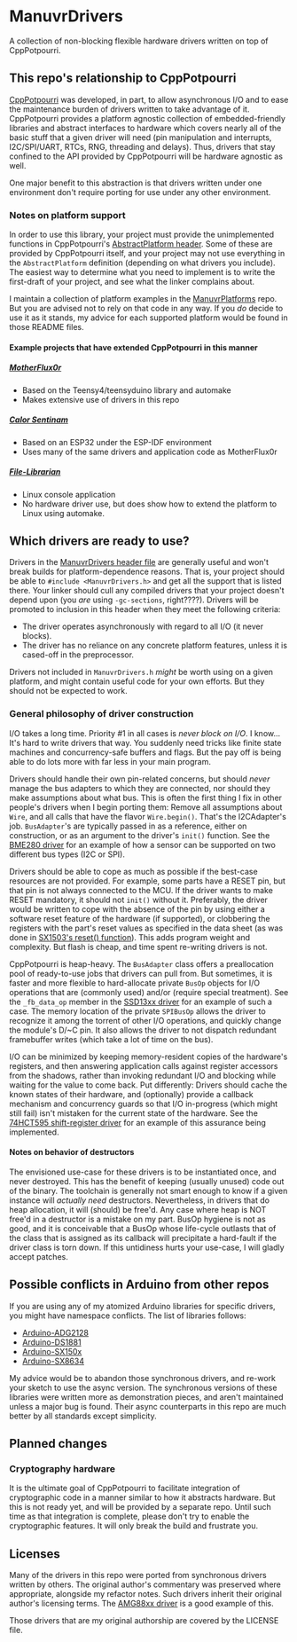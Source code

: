 # ManuvrDrivers

A collection of non-blocking flexible hardware drivers written on top of CppPotpourri.


## This repo's relationship to CppPotpourri

[CppPotpourri](https://github.com/jspark311/CppPotpourri) was developed, in part, to allow asynchronous I/O and to ease the maintenance burden of drivers written to take advantage of it. CppPotpourri provides a platform agnostic collection of embedded-friendly libraries and abstract interfaces to hardware which covers nearly all of the basic stuff that a given driver will need (pin manipulation and interrupts, I2C/SPI/UART, RTCs, RNG, threading and delays). Thus, drivers that stay confined to the API provided by CppPotpourri will be hardware agnostic as well.

One major benefit to this abstraction is that drivers written under one environment don't require porting for use under any other environment.

### Notes on platform support

In order to use this library, your project must provide the unimplemented functions in CppPotpourri's [AbstractPlatform header](https://github.com/jspark311/CppPotpourri/blob/master/src/AbstractPlatform.h). Some of these are provided by CppPotpourri itself, and your project may not use everything in the `AbstractPlatform` definition (depending on what drivers you include). The easiest way to determine what you need to implement is to write the first-draft of your project, and see what the linker complains about.

I maintain a collection of platform examples in the [ManuvrPlatforms](https://github.com/jspark311/ManuvrPlatforms) repo. But you are advised not to rely on that code in any way. If you _do_ decide to use it as it stands, my advice for each supported platform would be found in those README files.

#### Example projects that have extended CppPotpourri in this manner

##### [MotherFlux0r](https://github.com/jspark311/Motherflux0r)

  * Based on the Teensy4/teensyduino library and automake
  * Makes extensive use of drivers in this repo

##### [Calor Sentinam](https://github.com/jspark311/CalorSentinam)

  * Based on an ESP32 under the ESP-IDF environment
  * Uses many of the same drivers and application code as MotherFlux0r

##### [File-Librarian](https://github.com/jspark311/File-Librarian)

  * Linux console application
  * No hardware driver use, but does show how to extend the platform to Linux using automake.


## Which drivers are ready to use?

Drivers in the [ManuvrDrivers header file](https://github.com/jspark311/ManuvrDrivers/blob/master/src/ManuvrDrivers.h) are generally useful and won't break builds for platform-dependence reasons. That is, your project should be able to `#include <ManuvrDrivers.h>` and get all the support that is listed there. Your linker should cull any compiled drivers that your project doesn't depend upon (you _are_ using `-gc-sections`, right????). Drivers will be promoted to inclusion in this header when they meet the following criteria:

  * The driver operates asynchronously with regard to all I/O (it never blocks).
  * The driver has no reliance on any concrete platform features, unless it is cased-off in the preprocessor.

Drivers not included in `ManuvrDrivers.h` _might_ be worth using on a given platform, and might contain useful code for your own efforts. But they should not be expected to work.

### General philosophy of driver construction

I/O takes a long time. Priority #1 in all cases is _never block on I/O_. I know... It's hard to write drivers that way. You suddenly need tricks like finite state machines and concurrency-safe buffers and flags. But the pay off is being able to do lots more with far less in your main program.

Drivers should handle their own pin-related concerns, but should _never_ manage the bus adapters to which they are connected, nor should they make assumptions about what bus. This is often the first thing I fix in other people's drivers when I begin porting them: Remove all assumptions about `Wire`, and all calls that have the flavor `Wire.begin()`. That's the I2CAdapter's job. `BusAdapter`'s are typically passed in as a reference, either on construction, or as an argument to the driver's `init()` function. See the [BME280 driver](https://github.com/jspark311/ManuvrDrivers/blob/master/src/BME280/BME280.h) for an example of how a sensor can be supported on two different bus types (I2C or SPI).

Drivers should be able to cope as much as possible if the best-case resources are not provided. For example, some parts have a RESET pin, but that pin is not always connected to the MCU. If the driver wants to make RESET mandatory, it should not `init()` without it. Preferably, the driver would be written to cope with the absence of the pin by using either a software reset feature of the hardware (if supported), or clobbering the registers with the part's reset values as specified in the data sheet (as was done in [SX1503's reset() function](https://github.com/jspark311/ManuvrDrivers/blob/master/src/SX1503/SX1503.cpp#L193)). This adds program weight and complexity. But flash is cheap, and time spent re-writing drivers is not.

CppPotpourri is heap-heavy. The `BusAdapter` class offers a preallocation pool of ready-to-use jobs that drivers can pull from. But sometimes, it is faster and more flexible to hard-allocate private `BusOp` objects for I/O operations that are (commonly used) and/or (require special treatment). See the `_fb_data_op` member in the [SSD13xx driver](https://github.com/jspark311/ManuvrDrivers/blob/master/src/SSD13xx/SSD13xx.h#L199) for an example of such a case. The memory location of the private `SPIBusOp` allows the driver to recognize it among the torrent of other I/O operations, and quickly change the module's D/~C pin. It also allows the driver to not dispatch redundant framebuffer writes (which take a lot of time on the bus).

I/O can be minimized by keeping memory-resident copies of the hardware's registers, and then answering application calls against register accessors from the shadows, rather than invoking redundant I/O and blocking while waiting for the value to come back. Put differently: Drivers should cache the known states of their hardware, and (optionally) provide a callback mechanism and concurrency guards so that I/O in-progress (which might still fail) isn't mistaken for the current state of the hardware. See the [74HCT595 shift-register driver](https://github.com/jspark311/ManuvrDrivers/blob/master/src/ShiftRegister/ShiftRegister.h) for an example of this assurance being implemented.

#### Notes on behavior of destructors

The envisioned use-case for these drivers is to be instantiated once, and never destroyed. This has the benefit of keeping (usually unused) code out of the binary. The toolchain is generally not smart enough to know if a given instance will _actually need_ destructors. Nevertheless, in drivers that do heap allocation, it will (should) be free'd. Any case where heap is NOT free'd in a destructor is a mistake on my part. BusOp hygiene is not as good, and it is conceivable that a BusOp whose life-cycle outlasts that of the class that is assigned as its callback will precipitate a hard-fault if the driver class is torn down. If this untidiness hurts your use-case, I will gladly accept patches.


## Possible conflicts in Arduino from other repos

If you are using any of my atomized Arduino libraries for specific drivers, you might have namespace conflicts. The list of libraries follows:

  * [Arduino-ADG2128](https://github.com/jspark311/Arduino-ADG2128)
  * [Arduino-DS1881](https://github.com/jspark311/Arduino-DS1881)
  * [Arduino-SX150x](https://github.com/jspark311/Arduino-SX150x)
  * [Arduino-SX8634](https://github.com/jspark311/Arduino-SX8634)

My advice would be to abandon those synchronous drivers, and re-work your sketch to use the async version. The synchronous versions of these libraries were written more as demonstration pieces, and aren't maintained unless a major bug is found. Their async counterparts in this repo are much better by all standards except simplicity.


## Planned changes

### Cryptography hardware

It is the ultimate goal of CppPotpourri to facilitate integration of cryptographic code in a manner similar to how it abstracts hardware. But this is not ready yet, and will be provided by a separate repo. Until such time as that integration is complete, please don't try to enable the cryptographic features. It will only break the build and frustrate you.


## Licenses

Many of the drivers in this repo were ported from synchronous drivers written by others. The original author's commentary was preserved where appropriate, alongside my refactor notes. Such drivers inherit their original author's licensing terms. The [AMG88xx driver](https://github.com/jspark311/ManuvrDrivers/blob/master/src/AMG88xx/AMG88xx.h) is a good example of this.

Those drivers that are my original authorship are covered by the LICENSE file.
